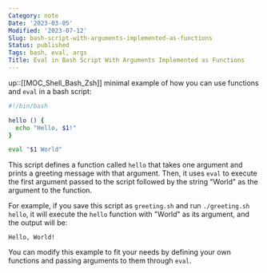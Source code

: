 ```yaml
---
Category: note
Date: '2023-03-05'
Modified: '2023-07-12'
Slug: bash-script-with-arguments-implemented-as-functions
Status: published
Tags: bash, eval, args
Title: Eval in Bash Script With Arguments Implemented as Functions
---
```

up::[[MOC_Shell_Bash_Zsh]]
minimal example of how you can use functions and `eval` in a bash script:

```sh
#!/bin/bash

hello () {
  echo "Hello, $1!"
}

eval "$1 World"

```

This script defines a function called `hello` that takes one argument and prints a greeting message with that argument. Then, it uses `eval` to execute the first argument passed to the script followed by the string "World" as the argument to the function.

For example, if you save this script as `greeting.sh` and run `./greeting.sh hello`, it will execute the `hello` function with "World" as its argument, and the output will be:

```
Hello, World!
```

You can modify this example to fit your needs by defining your own functions and passing arguments to them through `eval`.
